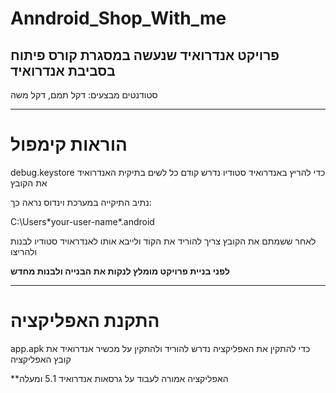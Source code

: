 # Anndroid_Shop_With_me

## פרויקט אנדרואיד שנעשה במסגרת קורס פיתוח בסביבת אנדרואיד

סטודנטים מבצעים: דקל תמם, דקל משה

____________________________________________________________

# הוראות קימפול

debug.keystore כדי להריץ באנדרואיד סטודיו נדרש קודם כל לשים בתיקית האנדרואיד את הקובץ 

נתיב התיקייה במערכת וינדוס נראה כך:

C:\Users\*your-user-name*\.android

לאחר ששמתם את הקובץ צריך להוריד את הקוד ולייבא אותו לאנדראויד סטודיו לבנות ולהריצו

**לפני בניית פרויקט מומלץ לנקות את הבנייה ולבנות מחדש**

--------------------------------------------------------------
# התקנת האפליקציה

app.apk כדי להתקין את האפליקציה נדרש להוריד ולהתקין על מכשיר אנדרואיד את קובץ האפליקציה 

**האפליקציה אמורה לעבוד על גרסאות אנדרואיד 5.1 ומעלה
